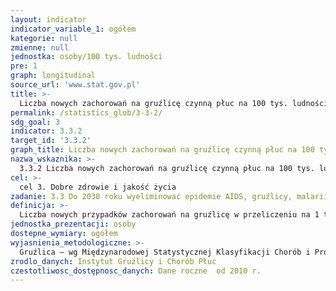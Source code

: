 ```yaml
---
layout: indicator
indicator_variable_1: ogółem
kategorie: null
zmienne: null
jednostka: osoby/100 tys. ludności
pre: 1
graph: longitudinal
source_url: 'www.stat.gov.pl'
title: >-
  Liczba nowych zachorowań na gruźlicę czynną płuc na 100 tys. ludności
permalink: /statistics_glob/3-3-2/
sdg_goal: 3
indicator: 3.3.2
target_id: '3.3.2'
graph_title: Liczba nowych zachorowań na gruźlicę czynną płuc na 100 tys. ludności
nazwa_wskaznika: >-
  3.3.2 Liczba nowych zachorowań na gruźlicę czynną płuc na 100 tys. ludności
cel: >-
  cel 3. Dobre zdrowie i jakość życia
zadanie: 3.3 Do 2030 roku wyeliminować epidemie AIDS, gruźlicy, malarii i zaniedbanych chorób tropikalnych oraz zwalczyć wirusowe zapalenie wątroby, choroby przenoszone przez wodę oraz inne choroby zakaźne.
definicja: >-
  Liczba nowych przypadków zachorowań na gruźlicę w przeliczeniu na 1 tys. ludności.
jednostka_prezentacji: osoby
dostepne_wymiary: ogółem
wyjasnienia_metodologiczne: >-
  Gruźlica – wg Międzynarodowej Statystycznej Klasyfikacji Chorób i Problemów Zdrowotnych ICD-10: jednostka chorobowa o symbolu A15–A19 choroba zakaźna, wywoływana przez prątka gruźlicy (Mycobacterium tuberculosis), przenoszona drogą kropelkową.
zrodlo_danych: Instytut Gruźlicy i Chorób Płuc
czestotliwosc_dostępnosc_danych: Dane roczne  od 2010 r.
---
```

